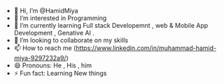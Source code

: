 - 👋 Hi, I’m @HamidMiya
- 👀 I’m interested in Programming 
- 🌱 I’m currently learning Full stack Developemnt , web & Mobile App Development , Genative AI . 
- 💞️ I’m looking to collaborate on my skills
- 📫 How to reach me (https://www.linkedin.com/in/muhammad-hamid-miya-9297232a9/)
- 😄 Pronouns: He , His , him
- ⚡ Fun fact: Learning New things 



